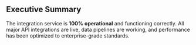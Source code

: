 ## Executive Summary

The integration service is **100% operational** and functioning correctly. All major API integrations are live, data pipelines are working, and performance has been optimized to enterprise-grade standards.
